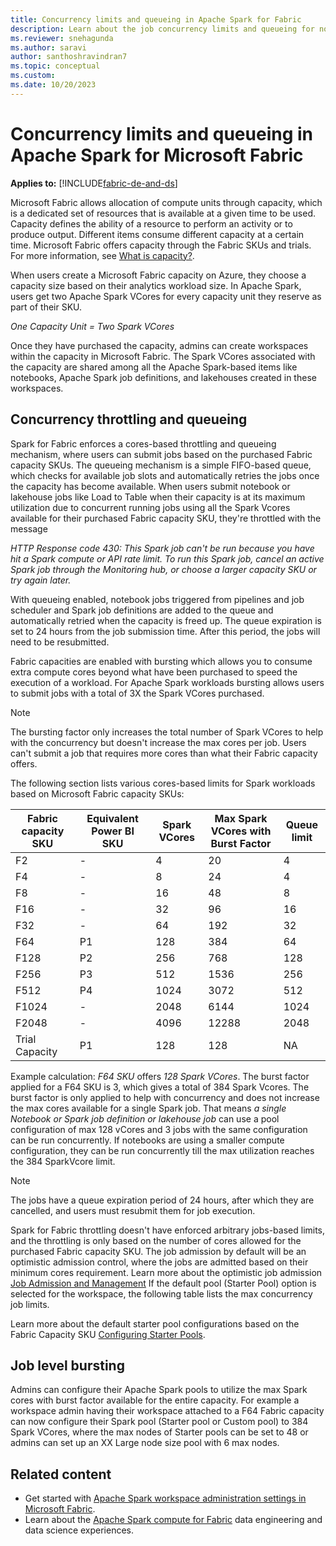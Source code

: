 ```yaml
---
title: Concurrency limits and queueing in Apache Spark for Fabric
description: Learn about the job concurrency limits and queueing for notebooks, Apache Spark job definitions, and lakehouse jobs in Fabric.
ms.reviewer: snehagunda
ms.author: saravi
author: santhoshravindran7
ms.topic: conceptual
ms.custom:
ms.date: 10/20/2023
---
```

# Concurrency limits and queueing in Apache Spark for Microsoft Fabric

**Applies to:** [!INCLUDE[fabric-de-and-ds](includes/fabric-de-ds.md)]

Microsoft Fabric allows allocation of compute units through capacity, which is a dedicated set of resources that is available at a given time to be used. Capacity defines the ability of a resource to perform an activity or to produce output. Different items consume different capacity at a certain time. Microsoft Fabric offers capacity through the Fabric SKUs and trials. For more information, see [What is capacity?](../enterprise/scale-capacity.md).

When users create a Microsoft Fabric capacity on Azure, they choose a capacity size based on their analytics workload size. In Apache Spark, users get two Apache Spark VCores for every capacity unit they reserve as part of their SKU.

*One Capacity Unit = Two Spark VCores*

Once they have purchased the capacity, admins can create workspaces within the capacity in Microsoft Fabric. The Spark VCores associated with the capacity are shared among all the Apache Spark-based items like notebooks, Apache Spark job definitions, and lakehouses created in these workspaces.

## Concurrency throttling and queueing

Spark for Fabric enforces a cores-based throttling and queueing mechanism, where users can submit jobs based on the purchased Fabric capacity SKUs. The queueing mechanism is a simple FIFO-based queue, which checks for available job slots and automatically retries the jobs once the capacity has become available. 
When users submit notebook or lakehouse jobs like Load to Table when their capacity is at its maximum utilization due to concurrent running jobs using all the Spark Vcores available for their purchased Fabric capacity SKU, they're throttled with the message

*HTTP Response code 430: This Spark job can't be run because you have hit a Spark compute or API rate limit. To run this Spark job, cancel an active Spark job through the Monitoring hub, or choose a larger capacity SKU or try again later.*

With queueing enabled, notebook jobs triggered from pipelines and job scheduler and Spark job definitions are added to the queue and automatically retried when the capacity is freed up.
The queue expiration is set to 24 hours from the job submission time. After this period, the jobs will need to be resubmitted.

Fabric capacities are enabled with bursting which allows you to consume extra compute cores beyond what have been purchased to speed the execution of a workload. For Apache Spark workloads bursting allows users to submit jobs with a total of 3X the Spark VCores purchased.

> [!NOTE]
> The bursting factor only increases the total number of Spark VCores to help with the concurrency but doesn't increase the max cores per job. Users can't submit a job that requires more cores than what their Fabric capacity offers.

The following section lists various cores-based limits for Spark workloads based on Microsoft Fabric capacity SKUs:

| Fabric capacity SKU | Equivalent Power BI SKU | Spark VCores | Max Spark VCores with Burst Factor | Queue limit |
|--|--|--|--|--|
| F2 | - | 4 | 20 | 4 |
| F4 | - | 8 | 24 | 4 |
| F8 | - | 16 | 48 | 8 |
| F16 | - | 32 | 96 | 16 |
| F32 | - | 64 | 192 | 32 |
| F64 | P1 | 128 | 384 | 64 |
| F128 | P2 | 256 | 768 | 128 |
| F256 | P3 | 512 | 1536 | 256 |
| F512 | P4 | 1024 | 3072 | 512 |
| F1024 | - | 2048 | 6144 | 1024 |
| F2048 | - | 4096 | 12288 | 2048 |
| Trial Capacity | P1 | 128 | 128 |  NA |

Example calculation:
*F64 SKU* offers *128 Spark VCores*. The burst factor applied for a F64 SKU is 3, which gives a total of 384 Spark Vcores. The burst factor is only applied to help with concurrency and does not increase the max cores available for a single Spark job.  That means *a single Notebook or Spark job definition or lakehouse job* can use a pool configuration of max 128 vCores and 3 jobs with the same configuration can be run concurrently. If notebooks are using a smaller compute configuration, they can be run concurrently till the max utilization reaches the 384 SparkVcore limit.

> [!NOTE]
> The jobs have a queue expiration period of 24 hours, after which they are cancelled, and users must resubmit them for job execution.

Spark for Fabric throttling doesn't have enforced arbitrary jobs-based limits, and the throttling is only based on the number of cores allowed for the purchased Fabric capacity SKU.
The job admission by default will be an optimistic admission control, where the jobs are admitted based on their minimum cores requirement. Learn more about the optimistic job admission [Job Admission and Management](job-admission-management.md)
If the default pool (Starter Pool) option is selected for the workspace, the following table lists the max concurrency job limits.

Learn more about the default starter pool configurations based on the Fabric Capacity SKU [Configuring Starter Pools](configure-starter-pools.md).

## Job level bursting 

Admins can configure their Apache Spark pools to utilize the max Spark cores with burst factor available for the entire capacity. For example a workspace admin having their workspace attached to a F64 Fabric capacity can now configure their Spark pool (Starter pool or Custom pool) to 384 Spark VCores, where the max nodes of Starter pools can be set to 48 or admins can set up an XX Large node size pool with 6 max nodes. 

## Related content

- Get started with [Apache Spark workspace administration settings in Microsoft Fabric](workspace-admin-settings.md).
- Learn about the [Apache Spark compute for Fabric](spark-compute.md) data engineering and data science experiences.
